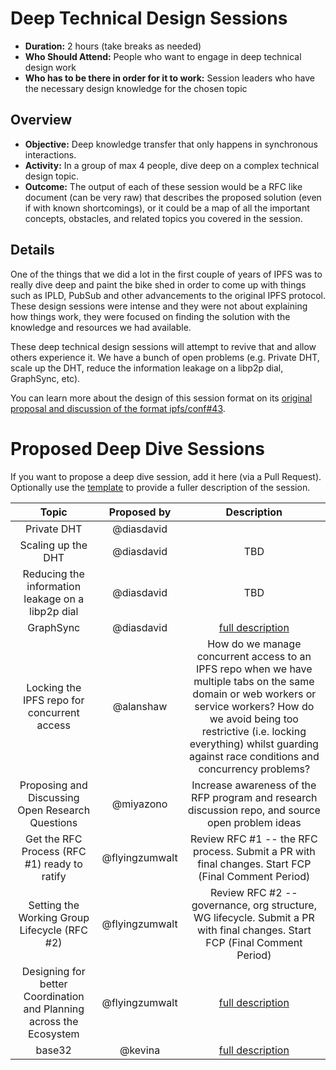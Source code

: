 # Deep Technical Design Sessions

- **Duration:** 2 hours (take breaks as needed)
- **Who Should Attend:** People who want to engage in deep technical design work  
- **Who has to be there in order for it to work:** Session leaders who have the necessary design knowledge for the chosen topic

## Overview

- **Objective:** Deep knowledge transfer that only happens in synchronous interactions.
- **Activity:** In a group of max 4 people, dive deep on a complex technical design topic.
- **Outcome:** The output of each of these session would be a RFC like document (can be very raw) that describes the proposed solution (even if with known shortcomings), or it could be a map of all the important concepts, obstacles, and related topics you covered in the session.

## Details

One of the things that we did a lot in the first couple of years of IPFS was to really dive deep and paint the bike shed in order to come up with things such as IPLD, PubSub and other advancements to the original IPFS protocol. These design sessions were intense and they were not about explaining how things work, they were focused on finding the solution with the knowledge and resources we had available.

These deep technical design sessions will attempt to revive that and allow others experience it. We have a bunch of open problems (e.g. Private DHT, scale up the DHT, reduce the information leakage on a libp2p dial, GraphSync, etc).

You can learn more about the design of this session format on its [original proposal and discussion of the format ipfs/conf#43](https://github.com/ipfs/conf/issues/43).
# Proposed Deep Dive Sessions

If you want to propose a deep dive session, add it here (via a Pull Request). Optionally use the [template](../_template.md) to provide a fuller description of the session.

| Topic                    | Proposed by  | Description |
|:------------------------:|:------------:|:-----------:|
| Private DHT              | @diasdavid   |             |
| Scaling up the DHT       | @diasdavid   | TBD         |
| Reducing the information leakage on a libp2p dial | @diasdavid | TBD |
| GraphSync                | @diasdavid   | [full description](graphsync.md) |
| Locking the IPFS repo for concurrent access | @alanshaw | How do we manage concurrent access to an IPFS repo when we have multiple tabs on the same domain or web workers or service workers? How do we avoid being too restrictive (i.e. locking everything) whilst guarding against race conditions and concurrency problems? |
| Proposing and Discussing Open Research Questions | @miyazono | Increase awareness of the RFP program and research discussion repo, and source open problem ideas |
| Get the RFC Process (RFC #1) ready to ratify | @flyingzumwalt | Review RFC #1 -- the RFC process. Submit a PR with final changes. Start FCP (Final Comment Period) |
| Setting the Working Group Lifecycle (RFC #2) | @flyingzumwalt | Review RFC #2 -- governance, org structure, WG lifecycle. Submit a PR with final changes. Start FCP (Final Comment Period) |
| Designing for better Coordination and Planning across the Ecosystem | @flyingzumwalt | [full description](team-coordination-at-scale.md) |
| base32                  | @kevina       | [full description](base32.md)

